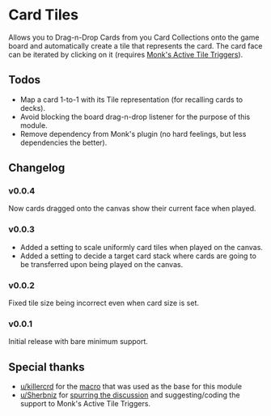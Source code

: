 # Card Tiles
Allows you to Drag-n-Drop Cards from you Card Collections onto the game board and automatically create a tile that represents the card. The card face can be iterated by clicking on it (requires [Monk's Active Tile Triggers](https://foundryvtt.com/packages/monks-active-tiles)).

## Todos
* Map a card 1-to-1 with its Tile representation (for recalling cards to decks).
* Avoid blocking the board drag-n-drop listener for the purpose of this module.
* Remove dependency from Monk's plugin (no hard feelings, but less dependencies the better).

## Changelog
### v0.0.4
Now cards dragged onto the canvas show their current face when played.

### v0.0.3
* Added a setting to scale uniformly card tiles when played on the canvas.
* Added a setting to decide a target card stack where cards are going to be transferred upon being played on the canvas.

### v0.0.2
Fixed tile size being incorrect even when card size is set.

### v0.0.1
Initial release with bare minimum support.

## Special thanks
* [u/killercrd](https://www.reddit.com/user/killercrd/) for the [macro](https://www.reddit.com/r/FoundryVTT/comments/sxdwuv/macro_deal_and_place_cards_in_current_scene_as/) that was used as the base for this module 
* [u/Sherbniz](https://www.reddit.com/user/Sherbniz/) for [spurring the discussion](https://www.reddit.com/r/FoundryVTT/comments/t7ihui/placing_cards_on_a_grid_and_show_them_to_players/) and suggesting/coding the support to Monk's Active Tile Triggers.
